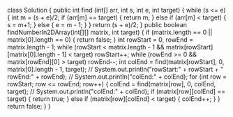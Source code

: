 class Solution {
    public int find (int[] arr, int s, int e, int target) {
        while (s <= e) {
            int m = (s + e)/2;
            if (arr[m] == target) {
                return m;
            } else if (arr[m] < target) {
                s = m+1;
            } else {
                e = m - 1;
            }
        }
        return (s + e)/2;
    }
    public boolean findNumberIn2DArray(int[][] matrix, int target) {
        if (matrix.length == 0 || matrix[0].length == 0) {
            return false;
        }
        int rowStart = 0, rowEnd = matrix.length - 1;
        while (rowStart < matrix.length - 1 && matrix[rowStart][matrix[0].length - 1] < target)  rowStart++;
        while (rowEnd >= 0 && matrix[rowEnd][0] > target)   rowEnd--;
        int colEnd = find(matrix[rowStart], 0, matrix[0].length - 1, target);
        // System.out.println("rowStart:" + rowStart + "  rowEnd:" + rowEnd);
        // System.out.println("colEnd:" + colEnd);
        for (int row = rowStart; row <= rowEnd; row++) {
            colEnd = find(matrix[row], 0, colEnd, target);
            // System.out.println("colEnd:" + colEnd);
            if (matrix[row][colEnd] == target) {
                return true;
            } else if (matrix[row][colEnd] < target) {
                colEnd++;
            }
        }
        return false;
    }
}
